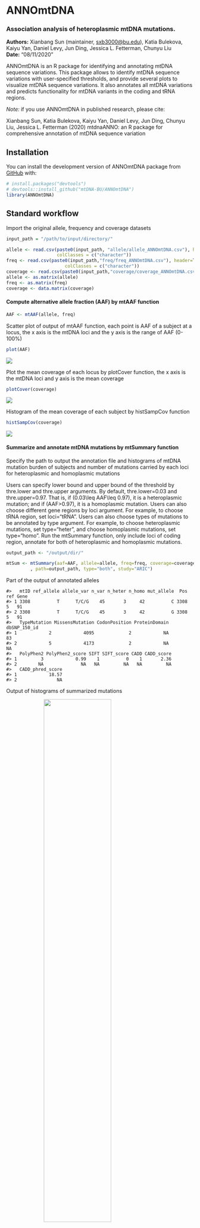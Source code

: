 
<!-- README.md is generated from README.Rmd. Please edit that file -->

# ANNOmtDNA

### Association analysis of heteroplasmic mtDNA mutations.

**Authors:** Xianbang Sun (maintainer, <sxb3000@bu.edu>), Katia
Bulekova, Kaiyu Yan, Daniel Levy, Jun Ding, Jessica L. Fetterman, Chunyu
Liu<br> **Date:** “08/11/2020”

<!-- badges: start -->

<!-- badges: end -->

ANNOmtDNA is an R package for identifying and annotating mtDNA sequence
variations. This package allows to identify mtDNA sequence variations
with user-specified thresholds, and provide several plots to visualize
mtDNA sequence variations. It also annotates all mtDNA variations and
predicts functionality for mtDNA variants in the coding and tRNA
regions.

*Note:* if you use ANNOmtDNA in published research, please cite:

Xianbang Sun, Katia Bulekova, Kaiyu Yan, Daniel Levy, Jun Ding, Chunyu
Liu, Jessica L. Fetterman (2020) mtdnaANNO: an R package for
comprehensive annotation of mtDNA sequence variation

## Installation

You can install the development version of ANNOmtDNA package from
[GitHub](https://github.com/) with:

``` r
# install.packages("devtools")
# devtools::install_github("mtDNA-BU/ANNOmtDNA")
library(ANNOmtDNA)
```

## Standard workflow

Import the original allele, frequency and coverage datasets

``` r
input_path = "/path/to/input/directory/"
```

``` r
allele <- read.csv(paste0(input_path, "allele/allele_ANNOmtDNA.csv"), header = T, stringsAsFactors=FALSE,
                   colClasses = c("character"))
freq <- read.csv(paste0(input_path,"freq/freq_ANNOmtDNA.csv"), header=T, stringsAsFactors=FALSE,
                      colClasses = c("character"))
coverage <- read.csv(paste0(input_path,"coverage/coverage_ANNOmtDNA.csv"), header=T)
allele <- as.matrix(allele)
freq <- as.matrix(freq)
coverage <- data.matrix(coverage)
```

#### Compute alternative allele fraction (AAF) by mtAAF function

``` r
AAF <- mtAAF(allele, freq)
```

Scatter plot of output of mtAAF function, each point is AAF of a subject
at a locus, the x axis is the mtDNA loci and the y axis is the range of
AAF (0-100%)

``` r
plot(AAF)
```

<img src="man/figures/README-scatterPlot-1.png" style="display: block; margin: auto;" />

Plot the mean coverage of each locus by plotCover function, the x axis
is the mtDNA loci and y axis is the mean coverage

``` r
plotCover(coverage)
```

<img src="man/figures/README-plotMeanCoverage-1.png" style="display: block; margin: auto;" />

Histogram of the mean coverage of each subject by histSampCov function

``` r
histSampCov(coverage)
```

<img src="man/figures/README-histMeanCoverage-1.png" style="display: block; margin: auto;" />

#### Summarize and annotate mtDNA mutations by mtSummary function

Specify the path to output the annotation file and histograms of mtDNA
mutation burden of subjects and number of mutations carried by each loci
for heteroplasmic and homoplasmic mutations

Users can specify lower bound and upper bound of the threshold by
thre.lower and thre.upper arguments. By default, thre.lower=0.03 and
thre.upper=0.97. That is, if \(0.03\leq AAF\leq 0.97\), it is a
heteroplasmic mutation; and if \(AAF>0.97\), it is a homoplasmic
mutation. Users can also choose different gene regions by loci argument.
For example, to choose tRNA region, set loci=“tRNA”. Users can also
choose types of mutations to be annotated by type argument. For example,
to choose heteroplasmic mutations, set type=“heter”, and choose
homoplasmic mutations, set type=“homo”. Run the mtSummary function, only
include loci of coding region, annotate for both of heteroplasmic and
homoplasmic mutations.

``` r
output_path <- "/output/dir/"
```

``` r
mtSum <- mtSummary(aaf=AAF, allele=allele, freq=freq, coverage=coverage, loci="coding"
         , path=output_path, type="both", study="ARIC")
```

Part of the output of annotated alleles

    #>   mtID ref_allele allele_var n_var n_heter n_homo mut_allele  Pos ref Gene
    #> 1 3308          T      T/C/G    45       3     42          C 3308   5   91
    #> 2 3308          T      T/C/G    45       3     42          G 3308   5   91
    #>   TypeMutation MissensMutation CodonPosition ProteinDomain dbSNP_150_id
    #> 1            2            4095             2            NA           83
    #> 2            5            4173             2            NA           NA
    #>   PolyPhen2 PolyPhen2_score SIFT SIFT_score CADD CADD_score
    #> 1         3            0.99    1          0    1       2.36
    #> 2        NA              NA   NA         NA   NA         NA
    #>   CADD_phred_score
    #> 1            18.57
    #> 2               NA

Output of histograms of summarized mutations

<img src="man/figures/README-mtHistograms-1.png" width="60%" height="60%" style="display: block; margin: auto;" /><img src="man/figures/README-mtHistograms-2.png" width="60%" height="60%" style="display: block; margin: auto;" /><img src="man/figures/README-mtHistograms-3.png" width="60%" height="60%" style="display: block; margin: auto;" /><img src="man/figures/README-mtHistograms-4.png" width="60%" height="60%" style="display: block; margin: auto;" />

Summary of the mean coverage of loci

``` r
mtSum$coverLoci 
#>    Min. 1st Qu.  Median    Mean 3rd Qu.    Max. 
#>    4136    5315    5534    5520    5719    6231
```

Summary of the mean coverage of subjects

``` r
mtSum$coverSubjects  
#>    Min. 1st Qu.  Median    Mean 3rd Qu.    Max. 
#>   935.7  4338.6  5325.6  5520.2  6469.6 16544.7
```

Display loci of variation

``` r
mtSum$loci_var  
```

Summary of the heteroplasmic burden of subjects

``` r
mtSum$heter_burden_sum  
#>    Min. 1st Qu.  Median    Mean 3rd Qu.    Max. 
#>  0.0000  0.0000  0.0000  0.3973  1.0000 68.0000
```

Summary of numbers of heteroplasmic mutations loci carried

``` r
mtSum$heter_loci_sum  
#>    Min. 1st Qu.  Median    Mean 3rd Qu.    Max. 
#>  0.0000  0.0000  0.0000  0.1411  0.0000 25.0000
```

Display loci of heteroplasmy

``` r
mtSum$loci_heter  
```

Total Number of heteroplasmic mutations

``` r
mtSum$heter_total  
#> [1] 1600
```

Summary of the homoplasmic burden of subjects

``` r
mtSum$homo_burden_sum  
#>    Min. 1st Qu.  Median    Mean 3rd Qu.    Max. 
#>    0.00    6.00   14.00   13.32   18.00   61.00
```

Summary of numbers of homoplasmic mutations loci carried

``` r
mtSum$homo_loci_sum  
#>     Min.  1st Qu.   Median     Mean  3rd Qu.     Max. 
#>    0.000    0.000    0.000    4.729    0.000 3972.000
```

Display loci of homoplasmy

``` r
mtSum$loci_homo  
```

Total Number of homoplasmic mutations

``` r
mtSum$homo_total  
#> [1] 53633
```

#### Annotate alternative alleles by mtAnno function

Generate alternative alleles to be annotated for mtDNA loci. It has two
columns: loci positions (“pos”) and “alleles” to be annotated.

``` r
anno <- as.data.frame(matrix(0, 10, 2))
colnames(anno)<- c("pos", "alleles")
anno$pos <- c(3311:3320)
anno$alleles <- c("A", "A", "T", "C", "A", "T", "G", "A", "C", "T")
```

Run the mtAnno function

``` r
mtAnno(anno=anno, path=output_path)
```

Part of the output of annotated alleles

    #>    pos alleles  Pos ref Gene  TypeMutation MissensMutation CodonPosition
    #> 1 3311       A 3311   C  ND1 Nonsynonymous             P2H             2
    #>            ProteinDomain dbSNP_150_id PolyPhen2 PolyPhen2_score    SIFT
    #> 1 Transmembrane; Helical           NA    benign            0.01 neutral
    #>   SIFT_score        CADD CADD_score CADD_phred_score
    #> 1       0.34 deleterious       2.45            19.12
